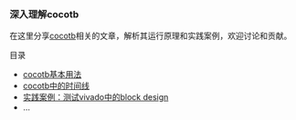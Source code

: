 ### 深入理解cocotb

在这里分享[cocotb](https://github.com/cocotb/cocotb)相关的文章，解析其运行原理和实践案例，欢迎讨论和贡献。

目录

* [cocotb基本用法](basic.md)
* [cocotb中的时间线](timeline.md)
* [实践案例：测试vivado中的block design](cocotb_use_xilinx_ip.md)
* ...